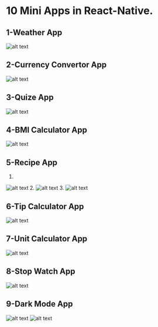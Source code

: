 # 10 Mini Apps in React-Native.

## 1-Weather App

![alt text](/Pictures/Weather_App.PNG)


## 2-Currency Convertor App

![alt text](/Pictures/CurrencyConvertor.PNG)


## 3-Quize App

![alt text](/Pictures/Quize.PNG)


## 4-BMI Calculator App

![alt text](/Pictures/BMI.PNG)


## 5-Recipe App
1.
![alt text](/Pictures/Recipe_App_with_Navigation_1.PNG) 
2.
![alt text](/Pictures/Recipe_App_with_Navigation_2.PNG)
3.
![alt text](/Pictures/Recipe_App_with_Navigation_3.PNG)


## 6-Tip Calculator App

![alt text](/Pictures/Tip_calculator.PNG)


## 7-Unit Calculator App

![alt text](/Pictures/Unit_calculator.PNG)


## 8-Stop Watch App

![alt text](/Pictures/Stop_watch.PNG)


## 9-Dark Mode App

![alt text](/Pictures/Dark_Mode_2.PNG) 
![alt text](/Pictures/Dark_Mode_1.PNG)



